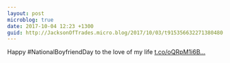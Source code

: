 ```yaml
---
layout: post
microblog: true
date: 2017-10-04 12:23 +1300
guid: http://JacksonOfTrades.micro.blog/2017/10/03/t915356632271380480.html
---
```

Happy #NationalBoyfriendDay to the love of my life [t.co/oQRpM1i6B...](https://t.co/oQRpM1i6Bl)
